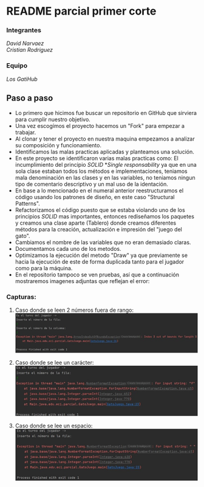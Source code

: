# **README** parcial primer corte

### Integrantes
*David* *Narvaez*\
*Cristian* *Rodriguez*

### Equipo
*Los GatiHub*

## Paso a paso

- Lo primero que hicimos fue buscar un repositorio en GitHub que sirviera para cumplir nuestro objetivo.
- Una vez escogímos el proyecto hacemos un "Fork" para empezar a trabajar.
- Al clonar y tener el proyecto en nuestra maquina empezamos a analizar su composición y funcionamiento.
- Identificamos las malas practicas aplicadas y planteamos una solución.
- En este proyecto se identificaron varias malas practicas como: El incumplimiento del principio *SOLID* **Single responsability* ya que en una sola clase estaban todos los métodos e implementaciones, teniamos mala denominación en las clases y en las variables, no teniamos ningun tipo de comentario descriptivo y un mal uso de la identación.
- En base a lo mencionado en el numeral anterior reestructuramos el código usando los patrones de diseño, en este caso "Structural Patterns".
- Refactorizamos el código puesto que se estaba violando uno de los principios *SOLID* mas importantes, entonces rediseñamos los paquetes y creamos una clase aparte (Tablero) donde creamos diferentes métodos para la creación, actualización e impresión del "juego del gato".
- Cambiamos el nombre de las variables que no eran demasiado claras.
- Documentamos cada uno de los metodos.
- Optimizamos la ejecución del metodo "Draw" ya que previamente se hacia la ejecución de este de forma duplicada tanto para el jugador como para la máquina.    
- En el repositorio tampoco se ven pruebas, así que a continuación mostraremos imagenes adjuntas que reflejan el error:

### Capturas:
1. Caso donde se leen 2 números fuera de rango: 
![Imagen](https://github.com/Art2416/Cat-Game-P-1-CVDS/blob/master/images/C1.jpg)

2. Caso donde se lee un carácter: 
![Imagen](https://github.com/Art2416/Cat-Game-P-1-CVDS/blob/master/images/C2.jpg)

3. Caso donde se lee un espacio: 
![Imagen](https://github.com/Art2416/Cat-Game-P-1-CVDS/blob/master/images/C3.jpg)

   
   



